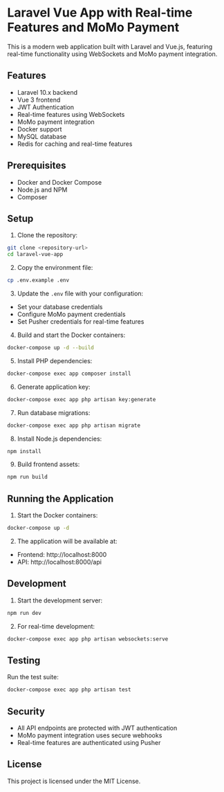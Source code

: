 # Laravel Vue App with Real-time Features and MoMo Payment

This is a modern web application built with Laravel and Vue.js, featuring real-time functionality using WebSockets and MoMo payment integration.

## Features

- Laravel 10.x backend
- Vue 3 frontend
- JWT Authentication
- Real-time features using WebSockets
- MoMo payment integration
- Docker support
- MySQL database
- Redis for caching and real-time features

## Prerequisites

- Docker and Docker Compose
- Node.js and NPM
- Composer

## Setup

1. Clone the repository:

```bash
git clone <repository-url>
cd laravel-vue-app
```

2. Copy the environment file:

```bash
cp .env.example .env
```

3. Update the `.env` file with your configuration:

- Set your database credentials
- Configure MoMo payment credentials
- Set Pusher credentials for real-time features

4. Build and start the Docker containers:

```bash
docker-compose up -d --build
```

5. Install PHP dependencies:

```bash
docker-compose exec app composer install
```

6. Generate application key:

```bash
docker-compose exec app php artisan key:generate
```

7. Run database migrations:

```bash
docker-compose exec app php artisan migrate
```

8. Install Node.js dependencies:

```bash
npm install
```

9. Build frontend assets:

```bash
npm run build
```

## Running the Application

1. Start the Docker containers:

```bash
docker-compose up -d
```

2. The application will be available at:

- Frontend: http://localhost:8000
- API: http://localhost:8000/api

## Development

1. Start the development server:

```bash
npm run dev
```

2. For real-time development:

```bash
docker-compose exec app php artisan websockets:serve
```

## Testing

Run the test suite:

```bash
docker-compose exec app php artisan test
```

## Security

- All API endpoints are protected with JWT authentication
- MoMo payment integration uses secure webhooks
- Real-time features are authenticated using Pusher

## License

This project is licensed under the MIT License.
